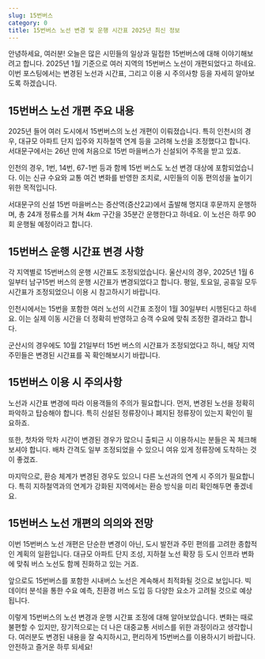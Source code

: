 ```yaml
---
slug: 15번버스
category: 0
title: 15번버스 노선 변경 및 운행 시간표 2025년 최신 정보
---
```


안녕하세요, 여러분! 오늘은 많은 시민들의 일상과 밀접한 15번버스에 대해 이야기해보려고 합니다. 2025년 1월 기준으로 여러 지역의 15번버스 노선이 개편되었다고 하네요. 이번 포스팅에서는 변경된 노선과 시간표, 그리고 이용 시 주의사항 등을 자세히 알아보도록 하겠습니다.

## 15번버스 노선 개편 주요 내용

2025년 들어 여러 도시에서 15번버스의 노선 개편이 이뤄졌습니다. 특히 인천시의 경우, 대규모 아파트 단지 입주와 지하철역 연계 등을 고려해 노선을 조정했다고 합니다. 서대문구에서는 26년 만에 처음으로 15번 마을버스가 신설되어 주목을 받고 있죠.

인천의 경우, 1번, 14번, 67-1번 등과 함께 15번 버스도 노선 변경 대상에 포함되었습니다. 이는 신규 수요와 교통 여건 변화를 반영한 조치로, 시민들의 이동 편의성을 높이기 위한 목적입니다.

서대문구의 신설 15번 마을버스는 증산역(증산2교)에서 출발해 명지대 후문까지 운행하며, 총 24개 정류소를 거쳐 4km 구간을 35분간 운행한다고 하네요. 이 노선은 하루 90회 운행될 예정이라고 합니다.

## 15번버스 운행 시간표 변경 사항

각 지역별로 15번버스의 운행 시간표도 조정되었습니다. 울산시의 경우, 2025년 1월 6일부터 남구15번 버스의 운행 시간표가 변경되었다고 합니다. 평일, 토요일, 공휴일 모두 시간표가 조정되었으니 이용 시 참고하시기 바랍니다.

인천시에서는 15번을 포함한 여러 노선의 시간표 조정이 1월 30일부터 시행된다고 하네요. 이는 실제 이동 시간을 더 정확히 반영하고 승객 수요에 맞춰 조정한 결과라고 합니다.

군산시의 경우에도 10월 21일부터 15번 버스의 시간표가 조정되었다고 하니, 해당 지역 주민들은 변경된 시간표를 꼭 확인해보시기 바랍니다.

## 15번버스 이용 시 주의사항

노선과 시간표 변경에 따라 이용객들의 주의가 필요합니다. 먼저, 변경된 노선을 정확히 파악하고 탑승해야 합니다. 특히 신설된 정류장이나 폐지된 정류장이 있는지 확인이 필요하죠.

또한, 첫차와 막차 시간이 변경된 경우가 많으니 출퇴근 시 이용하시는 분들은 꼭 체크해보셔야 합니다. 배차 간격도 일부 조정되었을 수 있으니 여유 있게 정류장에 도착하는 것이 좋겠죠.

마지막으로, 환승 체계가 변경된 경우도 있으니 다른 노선과의 연계 시 주의가 필요합니다. 특히 지하철역과의 연계가 강화된 지역에서는 환승 방식을 미리 확인해두면 좋겠네요.

## 15번버스 노선 개편의 의의와 전망

이번 15번버스 노선 개편은 단순한 변경이 아닌, 도시 발전과 주민 편의를 고려한 종합적인 계획의 일환입니다. 대규모 아파트 단지 조성, 지하철 노선 확장 등 도시 인프라 변화에 맞춰 버스 노선도 함께 진화하고 있는 거죠.

앞으로도 15번버스를 포함한 시내버스 노선은 계속해서 최적화될 것으로 보입니다. 빅데이터 분석을 통한 수요 예측, 친환경 버스 도입 등 다양한 요소가 고려될 것으로 예상됩니다.

이렇게 15번버스의 노선 변경과 운행 시간표 조정에 대해 알아보았습니다. 변화는 때로 불편할 수 있지만, 장기적으로는 더 나은 대중교통 서비스를 위한 과정이라고 생각합니다. 여러분도 변경된 내용을 잘 숙지하시고, 편리하게 15번버스를 이용하시기 바랍니다. 안전하고 즐거운 하루 되세요!